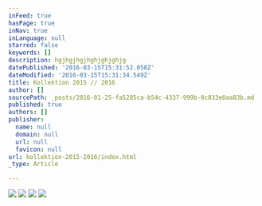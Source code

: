 ```yaml
---
inFeed: true
hasPage: true
inNav: true
inLanguage: null
starred: false
keywords: []
description: hgjhgjhgjhghjghjghjg
datePublished: '2016-03-15T15:31:52.058Z'
dateModified: '2016-03-15T15:31:34.549Z'
title: Kollektion 2015 // 2016
author: []
sourcePath: _posts/2016-01-25-fa5285ca-b54c-4337-999b-0c833e0aa83b.md
published: true
authors: []
publisher:
  name: null
  domain: null
  url: null
  favicon: null
url: kollektion-2015-2016/index.html
_type: Article

---
```

![](https://s3-us-west-2.amazonaws.com/the-grid-img/p/eb798064e7bbaebbf985fd10891f5bdb56aff4f0.jpg)
![](https://s3-us-west-2.amazonaws.com/the-grid-img/p/bec1e41c8ee0541e0434e4d6eebebf6f31a81154.jpg)
![](https://s3-us-west-2.amazonaws.com/the-grid-img/p/c1e41d28ef4a1f7cf942b6bfd266193e64583427.jpg)
![](https://s3-us-west-2.amazonaws.com/the-grid-img/p/bcd820ef65243c32b523bab829828e137da42807.jpg)